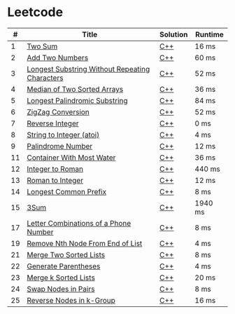 # Leetcode

| # | Title | Solution | Runtime |
|---| ----- | -------- | ------- |
|1|[ Two Sum](https://leetcode.com/problems/two-sum/)|[C++](./solutions/1.%20Two%20Sum.cpp)|16 ms|
|2|[ Add Two Numbers](https://leetcode.com/problems/add-two-numbers/)|[C++](./solutions/2.%20Add%20Two%20Numbers.cpp)|60 ms|
|3|[ Longest Substring Without Repeating Characters](https://leetcode.com/problems/longest-substring-without-repeating-characters/)|[C++](./solutions/3.%20Longest%20Substring%20Without%20Repeating%20Characters.cpp)|52 ms|
|4|[ Median of Two Sorted Arrays](https://leetcode.com/problems/median-of-two-sorted-arrays/)|[C++](./solutions/4.%20Median%20of%20Two%20Sorted%20Arrays.cpp)|36 ms|
|5|[ Longest Palindromic Substring](https://leetcode.com/problems/longest-palindromic-substring/)|[C++](./solutions/5.%20Longest%20Palindromic%20Substring.cpp)|84 ms|
|6|[ ZigZag Conversion](https://leetcode.com/problems/zigzag-conversion/)|[C++](./solutions/6.%20ZigZag%20Conversion.cpp)|52 ms|
|7|[ Reverse Integer](https://leetcode.com/problems/reverse-integer/)|[C++](./solutions/7.%20Reverse%20Integer.cpp)|0 ms|
|8|[ String to Integer (atoi)](https://leetcode.com/problems/string-to-integer-atoi/)|[C++](./solutions/8.%20String%20to%20Integer%20(atoi).cpp)|4 ms|
|9|[ Palindrome Number](https://leetcode.com/problems/palindrome-number/)|[C++](./solutions/9.%20Palindrome%20Number.cpp)|12 ms|
|11|[ Container With Most Water](https://leetcode.com/problems/container-with-most-water/)|[C++](./solutions/11.%20Container%20With%20Most%20Water.cpp)|36 ms|
|12|[ Integer to Roman](https://leetcode.com/problems/integer-to-roman/)|[C++](./solutions/12.%20Integer%20to%20Roman.cpp)|440 ms|
|13|[ Roman to Integer](https://leetcode.com/problems/roman-to-integer/)|[C++](./solutions/13.%20Roman%20to%20Integer.cpp)|12 ms|
|14|[ Longest Common Prefix](https://leetcode.com/problems/longest-common-prefix/)|[C++](./solutions/14.%20Longest%20Common%20Prefix.cpp)|8 ms|
|15|[ 3Sum](https://leetcode.com/problems/3sum/)|[C++](./solutions/15.%203Sum.cpp)|1940 ms|
|17|[ Letter Combinations of a Phone Number](https://leetcode.com/problems/letter-combinations-of-a-phone-number/)|[C++](./solutions/17.%20Letter%20Combinations%20of%20a%20Phone%20Number.cpp)|8 ms|
|19|[ Remove Nth Node From End of List](https://leetcode.com/problems/remove-nth-node-from-end-of-list/)|[C++](./solutions/19.%20Remove%20Nth%20Node%20From%20End%20of%20List.cpp)|4 ms|
|21|[ Merge Two Sorted Lists](https://leetcode.com/problems/merge-two-sorted-lists/)|[C++](./solutions/21.%20Merge%20Two%20Sorted%20Lists.cpp)|8 ms|
|22|[ Generate Parentheses](https://leetcode.com/problems/generate-parentheses/)|[C++](./solutions/22.%20Generate%20Parentheses.cpp)|4 ms|
|23|[ Merge k Sorted Lists](https://leetcode.com/problems/merge-k-sorted-lists/)|[C++](./solutions/23.%20Merge%20k%20Sorted%20Lists.cpp)|20 ms|
|24|[ Swap Nodes in Pairs](https://leetcode.com/problems/swap-nodes-in-pairs/)|[C++](./solutions/24.%20Swap%20Nodes%20in%20Pairs.cpp)|8 ms|
|25|[ Reverse Nodes in k-Group](https://leetcode.com/problems/reverse-nodes-in-k-group/)|[C++](./solutions/25.%20Reverse%20Nodes%20in%20k-Group.cpp)|16 ms|
